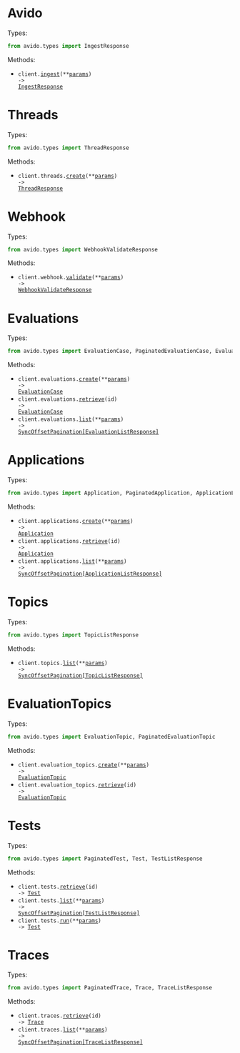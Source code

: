 # Avido

Types:

```python
from avido.types import IngestResponse
```

Methods:

- <code title="post /v0/ingest">client.<a href="./src/avido/_client.py">ingest</a>(\*\*<a href="src/avido/types/client_ingest_params.py">params</a>) -> <a href="./src/avido/types/ingest_response.py">IngestResponse</a></code>

# Threads

Types:

```python
from avido.types import ThreadResponse
```

Methods:

- <code title="post /v0/threads">client.threads.<a href="./src/avido/resources/threads.py">create</a>(\*\*<a href="src/avido/types/thread_create_params.py">params</a>) -> <a href="./src/avido/types/thread_response.py">ThreadResponse</a></code>

# Webhook

Types:

```python
from avido.types import WebhookValidateResponse
```

Methods:

- <code title="post /v0/validate-webhook">client.webhook.<a href="./src/avido/resources/webhook.py">validate</a>(\*\*<a href="src/avido/types/webhook_validate_params.py">params</a>) -> <a href="./src/avido/types/webhook_validate_response.py">WebhookValidateResponse</a></code>

# Evaluations

Types:

```python
from avido.types import EvaluationCase, PaginatedEvaluationCase, EvaluationListResponse
```

Methods:

- <code title="post /v0/evaluations">client.evaluations.<a href="./src/avido/resources/evaluations.py">create</a>(\*\*<a href="src/avido/types/evaluation_create_params.py">params</a>) -> <a href="./src/avido/types/evaluation_case.py">EvaluationCase</a></code>
- <code title="get /v0/evaluations/{id}">client.evaluations.<a href="./src/avido/resources/evaluations.py">retrieve</a>(id) -> <a href="./src/avido/types/evaluation_case.py">EvaluationCase</a></code>
- <code title="get /v0/evaluations">client.evaluations.<a href="./src/avido/resources/evaluations.py">list</a>(\*\*<a href="src/avido/types/evaluation_list_params.py">params</a>) -> <a href="./src/avido/types/evaluation_list_response.py">SyncOffsetPagination[EvaluationListResponse]</a></code>

# Applications

Types:

```python
from avido.types import Application, PaginatedApplication, ApplicationListResponse
```

Methods:

- <code title="post /v0/applications">client.applications.<a href="./src/avido/resources/applications.py">create</a>(\*\*<a href="src/avido/types/application_create_params.py">params</a>) -> <a href="./src/avido/types/application.py">Application</a></code>
- <code title="get /v0/applications/{id}">client.applications.<a href="./src/avido/resources/applications.py">retrieve</a>(id) -> <a href="./src/avido/types/application.py">Application</a></code>
- <code title="get /v0/applications">client.applications.<a href="./src/avido/resources/applications.py">list</a>(\*\*<a href="src/avido/types/application_list_params.py">params</a>) -> <a href="./src/avido/types/application_list_response.py">SyncOffsetPagination[ApplicationListResponse]</a></code>

# Topics

Types:

```python
from avido.types import TopicListResponse
```

Methods:

- <code title="get /v0/topics">client.topics.<a href="./src/avido/resources/topics.py">list</a>(\*\*<a href="src/avido/types/topic_list_params.py">params</a>) -> <a href="./src/avido/types/topic_list_response.py">SyncOffsetPagination[TopicListResponse]</a></code>

# EvaluationTopics

Types:

```python
from avido.types import EvaluationTopic, PaginatedEvaluationTopic
```

Methods:

- <code title="post /v0/topics">client.evaluation_topics.<a href="./src/avido/resources/evaluation_topics.py">create</a>(\*\*<a href="src/avido/types/evaluation_topic_create_params.py">params</a>) -> <a href="./src/avido/types/evaluation_topic.py">EvaluationTopic</a></code>
- <code title="get /v0/topics/{id}">client.evaluation_topics.<a href="./src/avido/resources/evaluation_topics.py">retrieve</a>(id) -> <a href="./src/avido/types/evaluation_topic.py">EvaluationTopic</a></code>

# Tests

Types:

```python
from avido.types import PaginatedTest, Test, TestListResponse
```

Methods:

- <code title="get /v0/tests/{id}">client.tests.<a href="./src/avido/resources/tests.py">retrieve</a>(id) -> <a href="./src/avido/types/test.py">Test</a></code>
- <code title="get /v0/tests">client.tests.<a href="./src/avido/resources/tests.py">list</a>(\*\*<a href="src/avido/types/test_list_params.py">params</a>) -> <a href="./src/avido/types/test_list_response.py">SyncOffsetPagination[TestListResponse]</a></code>
- <code title="post /v0/tests/run">client.tests.<a href="./src/avido/resources/tests.py">run</a>(\*\*<a href="src/avido/types/test_run_params.py">params</a>) -> <a href="./src/avido/types/test.py">Test</a></code>

# Traces

Types:

```python
from avido.types import PaginatedTrace, Trace, TraceListResponse
```

Methods:

- <code title="get /v0/traces/{id}">client.traces.<a href="./src/avido/resources/traces.py">retrieve</a>(id) -> <a href="./src/avido/types/trace.py">Trace</a></code>
- <code title="get /v0/traces">client.traces.<a href="./src/avido/resources/traces.py">list</a>(\*\*<a href="src/avido/types/trace_list_params.py">params</a>) -> <a href="./src/avido/types/trace_list_response.py">SyncOffsetPagination[TraceListResponse]</a></code>

